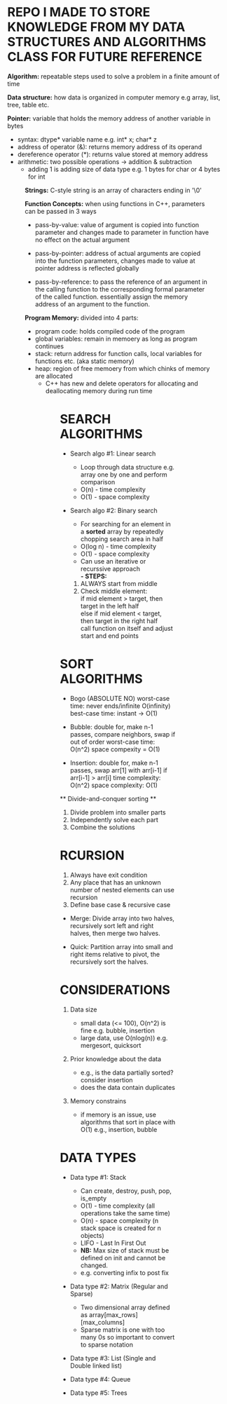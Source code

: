 # REPO I MADE TO STORE KNOWLEDGE FROM MY DATA STRUCTURES AND ALGORITHMS CLASS FOR FUTURE REFERENCE 

**Algorithm:** repeatable steps used to solve a problem in a finite amount of time

**Data structure:** how data is organized in computer memory e.g array, list, tree, table etc.

**Pointer:** variable that holds the memory address of another variable in bytes
- syntax: dtype* variable name e.g. int* x; char* z
- address of operator (&): returns memory address of its operand
- dereference operator (*): returns value stored at memory address
- arithmetic: two possible operations -> addition & subtraction
    - adding 1 is adding size of data type e.g. 1 bytes for char or 4 bytes for int

<figure 1: pointer arithmetic>

**Strings:** C-style string is an array of characters ending in '\0'

**Function Concepts:** when using functions in C++, parameters can be passed in 3 ways
- pass-by-value: value of argument is copied into function parameter and changes made to parameter in function have no effect on the actual argument

- pass-by-pointer: address of actual arguments are copied into the function parameters, changes made to value at pointer address is reflected globally

- pass-by-reference: to pass the reference of an argument in the calling function to the corresponding formal parameter of the called function. essentially assign the memory address of an argument to the function. 

**Program Memory:** divided into 4 parts:
- program code: holds compiled code of the program
- global variables:  remain in memoery as long as program continues
- stack: return address for function calls, local variables for functions etc. (aka static memory)
- heap: region of free memoery from which chinks of memory are allocated
    - C++ has new and delete operators for allocating and deallocating memory during run time

<figure 2: static vs dynamic memory>
<figure 3: static vs dynamic arrays>

# SEARCH ALGORITHMS
- Search algo #1: Linear search
    - Loop through data structure e.g. array one by one and perform comparison
    - O(n) - time complexity
    - O(1) - space complexity

- Search algo #2: Binary search
    - For searching for an element in a **sorted** array by repeatedly chopping search area in half
    - O(log n) - time complexity
    - O(1) - space complexity
    - Can use an iterative or recurssive approach <br>
      **- STEPS:**
     1. ALWAYS start from middle 
     2. Check middle element:
        <br> if mid element > target, then target in the left half
        <br> else if mid element < target, then target in the right half
        <br> call function on itself and adjust start and end points

# SORT ALGORITHMS
- Bogo (ABSOLUTE NO)
    worst-case time: never ends/infinite O(infinity)
    best-case time: instant -> O(1)

- Bubble: double for, make n-1 passes, compare neighbors, swap if out of order
    worst-case time: O(n^2)
    space compexity = O(1) 

- Insertion: double for, make n-1 passes, swap arr[1] with arr[i-1] if arr[i-1] > arr[i]
    time complexity: O(n^2)
    space complexity: O(1)

** Divide-and-conquer sorting **
1. Divide problem into smaller parts
2. Independently solve each part
3. Combine the solutions

# RCURSION
1. Always have exit condition
2. Any place that has an unknown number of nested elements can use recursion
3. Define base case & recursive case

- Merge: Divide array into two halves, recursively sort left and right halves, then merge two halves.

- Quick: Partition array into small and right items relative to pivot, the recursively sort the halves.

# CONSIDERATIONS
1. Data size
    - small data (<= 100), O(n^2) is fine e.g. bubble, insertion
    - large data, use O(nlog(n)) e.g. mergesort, quicksort

2. Prior knowledge about the data
    -  e.g., is the data partially sorted? consider insertion
    - does the data contain duplicates

3. Memory constrains
    - if memory is an issue, use algorithms that sort in place with O(1) e.g., insertion, bubble

# DATA TYPES
- Data type #1: Stack
    - Can create, destroy, push, pop, is_empty
    - O(1) - time complexity (all operations take the same time)
    - O(n) - space complexity (n stack space is created for n objects)
    - LIFO - Last In First Out
    - **NB:** Max size of stack must be defined on init and cannot be changed. 
    - e.g. converting infix to post fix

- Data type #2: Matrix (Regular and Sparse)
    - Two dimensional array defined as array[max_rows][max_columns]
    - Sparse matrix is one with too many 0s so important to convert to sparse notation

- Data type #3: List (Single and Double linked list)

- Data type #4: Queue

- Data type #5: Trees




